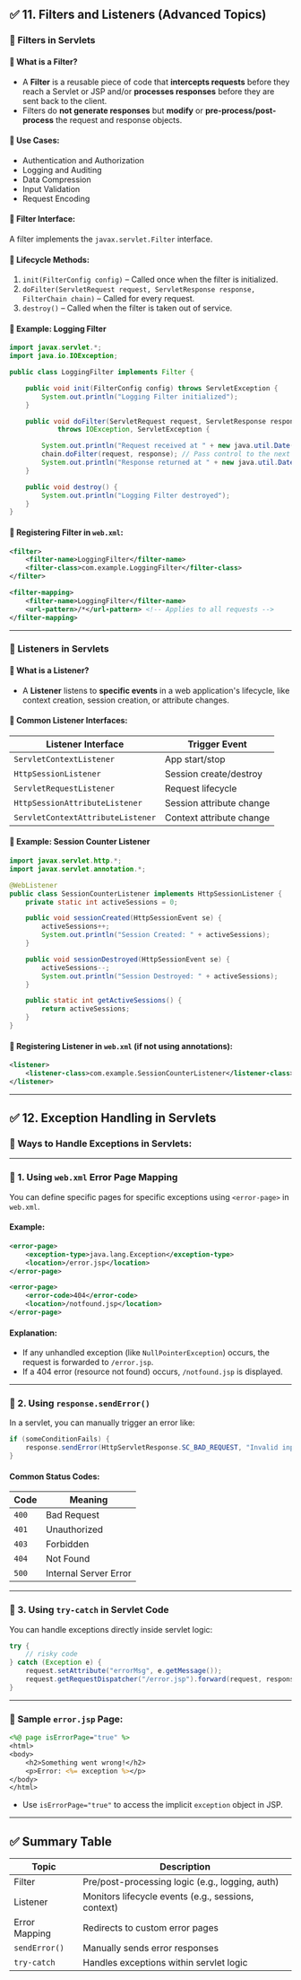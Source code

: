 ## ✅ 11. Filters and Listeners (Advanced Topics)

### 📌 Filters in Servlets

#### 🔹 What is a Filter?

* A **Filter** is a reusable piece of code that **intercepts requests** before they reach a Servlet or JSP and/or **processes responses** before they are sent back to the client.
* Filters do **not generate responses** but **modify** or **pre-process/post-process** the request and response objects.

#### 🔹 Use Cases:

* Authentication and Authorization
* Logging and Auditing
* Data Compression
* Input Validation
* Request Encoding

#### 🔹 Filter Interface:

A filter implements the `javax.servlet.Filter` interface.

#### 🔹 Lifecycle Methods:

1. `init(FilterConfig config)` – Called once when the filter is initialized.
2. `doFilter(ServletRequest request, ServletResponse response, FilterChain chain)` – Called for every request.
3. `destroy()` – Called when the filter is taken out of service.

#### 🔹 Example: Logging Filter

```java
import javax.servlet.*;
import java.io.IOException;

public class LoggingFilter implements Filter {

    public void init(FilterConfig config) throws ServletException {
        System.out.println("Logging Filter initialized");
    }

    public void doFilter(ServletRequest request, ServletResponse response, FilterChain chain)
            throws IOException, ServletException {

        System.out.println("Request received at " + new java.util.Date());
        chain.doFilter(request, response); // Pass control to the next filter/servlet
        System.out.println("Response returned at " + new java.util.Date());
    }

    public void destroy() {
        System.out.println("Logging Filter destroyed");
    }
}
```

#### 🔹 Registering Filter in `web.xml`:

```xml
<filter>
    <filter-name>LoggingFilter</filter-name>
    <filter-class>com.example.LoggingFilter</filter-class>
</filter>

<filter-mapping>
    <filter-name>LoggingFilter</filter-name>
    <url-pattern>/*</url-pattern> <!-- Applies to all requests -->
</filter-mapping>
```

---

### 📌 Listeners in Servlets

#### 🔹 What is a Listener?

* A **Listener** listens to **specific events** in a web application's lifecycle, like context creation, session creation, or attribute changes.

#### 🔹 Common Listener Interfaces:

| Listener Interface                | Trigger Event            |
| --------------------------------- | ------------------------ |
| `ServletContextListener`          | App start/stop           |
| `HttpSessionListener`             | Session create/destroy   |
| `ServletRequestListener`          | Request lifecycle        |
| `HttpSessionAttributeListener`    | Session attribute change |
| `ServletContextAttributeListener` | Context attribute change |

#### 🔹 Example: Session Counter Listener

```java
import javax.servlet.http.*;
import javax.servlet.annotation.*;

@WebListener
public class SessionCounterListener implements HttpSessionListener {
    private static int activeSessions = 0;

    public void sessionCreated(HttpSessionEvent se) {
        activeSessions++;
        System.out.println("Session Created: " + activeSessions);
    }

    public void sessionDestroyed(HttpSessionEvent se) {
        activeSessions--;
        System.out.println("Session Destroyed: " + activeSessions);
    }

    public static int getActiveSessions() {
        return activeSessions;
    }
}
```

#### 🔹 Registering Listener in `web.xml` (if not using annotations):

```xml
<listener>
    <listener-class>com.example.SessionCounterListener</listener-class>
</listener>
```

---

## ✅ 12. Exception Handling in Servlets

### 📌 Ways to Handle Exceptions in Servlets:

---

### 🔹 1. Using `web.xml` Error Page Mapping

You can define specific pages for specific exceptions using `<error-page>` in `web.xml`.

#### Example:

```xml
<error-page>
    <exception-type>java.lang.Exception</exception-type>
    <location>/error.jsp</location>
</error-page>

<error-page>
    <error-code>404</error-code>
    <location>/notfound.jsp</location>
</error-page>
```

#### Explanation:

* If any unhandled exception (like `NullPointerException`) occurs, the request is forwarded to `/error.jsp`.
* If a 404 error (resource not found) occurs, `/notfound.jsp` is displayed.

---

### 🔹 2. Using `response.sendError()`

In a servlet, you can manually trigger an error like:

```java
if (someConditionFails) {
    response.sendError(HttpServletResponse.SC_BAD_REQUEST, "Invalid input!");
}
```

#### Common Status Codes:

| Code  | Meaning               |
| ----- | --------------------- |
| `400` | Bad Request           |
| `401` | Unauthorized          |
| `403` | Forbidden             |
| `404` | Not Found             |
| `500` | Internal Server Error |

---

### 🔹 3. Using `try-catch` in Servlet Code

You can handle exceptions directly inside servlet logic:

```java
try {
    // risky code
} catch (Exception e) {
    request.setAttribute("errorMsg", e.getMessage());
    request.getRequestDispatcher("/error.jsp").forward(request, response);
}
```

---

### 📌 Sample `error.jsp` Page:

```jsp
<%@ page isErrorPage="true" %>
<html>
<body>
    <h2>Something went wrong!</h2>
    <p>Error: <%= exception %></p>
</body>
</html>
```

* Use `isErrorPage="true"` to access the implicit `exception` object in JSP.

---

## ✅ Summary Table

| Topic         | Description                                         |
| ------------- | --------------------------------------------------- |
| Filter        | Pre/post-processing logic (e.g., logging, auth)     |
| Listener      | Monitors lifecycle events (e.g., sessions, context) |
| Error Mapping | Redirects to custom error pages                     |
| `sendError()` | Manually sends error responses                      |
| `try-catch`   | Handles exceptions within servlet logic             |


